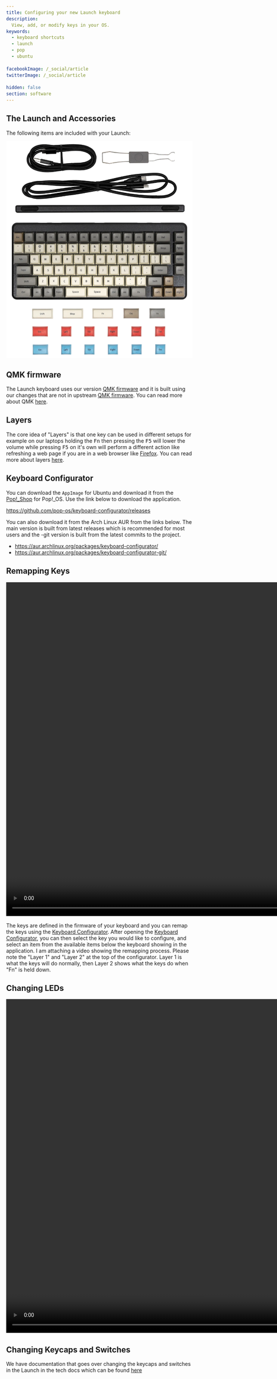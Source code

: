 ```yaml
---
title: Configuring your new Launch keyboard
description:
  View, add, or modify keys in your OS.
keywords:
  - keyboard shortcuts
  - launch
  - pop
  - ubuntu

facebookImage: /_social/article
twitterImage: /_social/article

hidden: false
section: software
---
```


## The Launch and Accessories

The following items are included with your Launch:

![Accessories](/files/launch-keyboard/launch-accessories.webp)

## QMK firmware

The Launch keyboard uses our version [QMK firmware](https://github.com/system76/qmk_firmware) and it is built using our changes that are not in upstream [QMK firmware](https://github.com/qmk/qmk_firmware). You can read more about QMK [here](https://github.com/system76/qmk_firmware). 

## Layers

The core idea of "Layers" is that one key can be used in different setups for example on our laptops holding the <kbd>Fn</kbd> then pressing the <kbd>F5</kbd> will lower the volume while pressing <kbd>F5</kbd> on it's own will perform a different action like refreshing a web page if you are in a web browser like <u>Firefox</u>. You can read more about layers [here](https://beta.docs.qmk.fm/using-qmk/software-features/feature_layers
).

## Keyboard Configurator

You can download the `AppImage` for Ubuntu and download it from the <u>Pop!\_Shop</u> for Pop!\_OS. Use the link below to download the application.

https://github.com/pop-os/keyboard-configurator/releases 

You can also download it from the Arch Linux AUR from the links below. The main version is built from latest releases which is recommended for most users and the -git version is built from the latest commits to the project.

- https://aur.archlinux.org/packages/keyboard-configurator/
- https://aur.archlinux.org/packages/keyboard-configurator-git/

## Remapping Keys

<video width="900" height="900" controls>
  <source src="/files/launch-keyboard/remapping-function-keys.webm" type="video/mp4">
</video>

The keys are defined in the firmware of your keyboard and you can remap the keys using the <u>Keyboard Configurator</u>. After opening the <u>Keyboard Configurator</u>, you can then select the key you would like to configure, and select an item from the available items below the keyboard showing in the application. I am attaching a video showing the remapping process. Please note the "Layer 1" and "Layer 2" at the top of the configurator. Layer 1 is what the keys will do normally, then Layer 2 shows what the keys do when "Fn" is held down.

## Changing LEDs

<video width="900" height="900" controls>
  <source src="/files/launch-keyboard/video-soothing.mp4" type="video/mp4">
</video>

## Changing Keycaps and Switches

We have documentation that goes over changing the keycaps and switches in the Launch in the tech docs which can be found [here](https://tech-docs.system76.com/models/launch_1/repairs.html)
